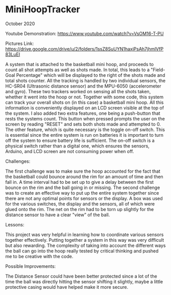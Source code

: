 # MiniHoopTracker

October 2020

Youtube Demonstration: https://www.youtube.com/watch?v=VsOM16-T-PU

Pictures Link: https://drive.google.com/drive/u/2/folders/1ssZ8SuUYN1haxjPsAh7jhmlVfP83LuEI

A system that is attached to the basketball mini hoop, and proceeds to count all shot attempts as well as shots made. In total, this leads to a "Field-Goal Percentage" which will be displayed to the right of the shots made and total shots counter. All the tracking is handled by two individual sensors, the HC-SR04 (Ultrasonic distance sensor) and the MPU-6050 (accelerometer and gyro). These two trackers worked on sensing all the shots taken, whether it went into the hoop or not. Together with some code, this system can track your overall shots on (in this case) a basketball mini hoop. All this information is conveniently displayed on an LCD screen visible at the top of the system. I also added two extra features, one being a push-button that rests the systems count. This button when pressed prompts the user on the screen by reading "RESET" and sets both shots made and attempted to 0. The other feature, which is quite necessary is the toggle on-off switch. This is essential since the entire system is run on batteries it is important to turn off the system to ensure battery life is sufficient. The on-off switch is a physical switch rather than a digital one, which ensures the sensors, Arduino, and LCD screen are not consuming power when off.

Challenges:

The first challenge was to make sure the hoop accounted for the fact that the basketball could bounce around the rim for an amount of time and then fall in. A time interval had to be set up to give a delay between the first bounce on the rim and the ball going in or missing.
The second challenge was to create an effective way to put up the entire system together since there are not any optimal points for sensors or the display. A box was used for the various switches, the display and the sensors, all of which were glued onto the rim. The net on the rim had to be torn up slightly for the distance sensor to have a clear "view" of the ball.

Lessons:

This project was very helpful in learning how to coordinate various sensors together effectively. Putting together a system in this way was very difficult but also rewarding. The complexity of taking into account the different ways the ball can go into the hoop really tested by critical thinking and pushed me to be creative with the code.

Possible Improvements:

The Distance Sensor could have been better protected since a lot of the time the ball was directly hitting the sensor shifting it slightly, maybe a little protective casing would have helped make it more secure.


